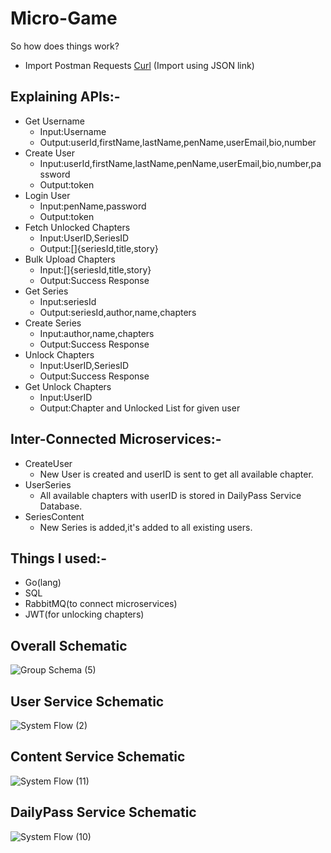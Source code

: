 # Micro-Game
So how does things work?
* Import Postman Requests [Curl](https://www.getpostman.com/collections/b406514faba24cd2fd1e)
(Import using JSON link)
## Explaining APIs:-
* Get Username
  - Input:Username
  - Output:userId,firstName,lastName,penName,userEmail,bio,number
* Create User
  - Input:userId,firstName,lastName,penName,userEmail,bio,number,password
  - Output:token
* Login User
  - Input:penName,password
  - Output:token
* Fetch Unlocked Chapters
  - Input:UserID,SeriesID
  - Output:[]{seriesId,title,story}
* Bulk Upload Chapters
  - Input:[]{seriesId,title,story}
  - Output:Success Response
* Get Series
  - Input:seriesId
  - Output:seriesId,author,name,chapters
* Create Series
  - Input:author,name,chapters
  - Output:Success Response
* Unlock Chapters
  - Input:UserID,SeriesID
  - Output:Success Response
* Get Unlock Chapters
  - Input:UserID
  - Output:Chapter and Unlocked List for given user

## Inter-Connected Microservices:-
* CreateUser
  - New User is created and userID is sent to get all available chapter.
* UserSeries
  - All available chapters with userID is stored in DailyPass Service Database.
* SeriesContent
  - New Series is added,it's added to all existing users.

## Things I used:-
* Go(lang)
* SQL
* RabbitMQ(to connect microservices)
* JWT(for unlocking chapters)

## Overall Schematic 
![Group Schema (5)](https://user-images.githubusercontent.com/60891544/161864560-2e77405a-282d-47ed-9764-9808f189b6a0.png)

## User Service Schematic
![System Flow (2)](https://user-images.githubusercontent.com/60891544/161865343-a28fd6e8-391a-44d1-83c9-d7b3c2afa5cc.png)

## Content Service Schematic
![System Flow (11)](https://user-images.githubusercontent.com/60891544/161868158-7b49b558-a787-4bf1-8ec5-4a69abb12bd9.png)

## DailyPass Service Schematic
![System Flow (10)](https://user-images.githubusercontent.com/60891544/161868089-8a9ad952-acd4-4d8f-b93e-986ec9ee88f1.png)
